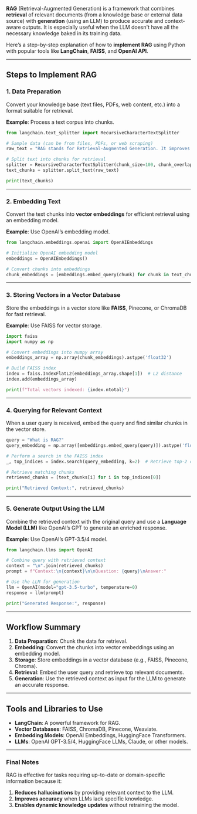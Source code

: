 **RAG** (Retrieval-Augmented Generation) is a framework that combines **retrieval** of relevant documents (from a knowledge base or external data source) with **generation** (using an LLM) to produce accurate and context-aware outputs. It is especially useful when the LLM doesn't have all the necessary knowledge baked in its training data.

Here’s a step-by-step explanation of how to **implement RAG** using Python with popular tools like **LangChain**, **FAISS**, and **OpenAI API**.

---

## **Steps to Implement RAG**

### **1. Data Preparation**
Convert your knowledge base (text files, PDFs, web content, etc.) into a format suitable for retrieval.

**Example**: Process a text corpus into chunks.

```python
from langchain.text_splitter import RecursiveCharacterTextSplitter

# Sample data (can be from files, PDFs, or web scraping)
raw_text = "RAG stands for Retrieval-Augmented Generation. It improves LLM outputs by retrieving relevant context."

# Split text into chunks for retrieval
splitter = RecursiveCharacterTextSplitter(chunk_size=100, chunk_overlap=20)
text_chunks = splitter.split_text(raw_text)

print(text_chunks)
```

---

### **2. Embedding Text**
Convert the text chunks into **vector embeddings** for efficient retrieval using an embedding model.

**Example**: Use OpenAI’s embedding model.

```python
from langchain.embeddings.openai import OpenAIEmbeddings

# Initialize OpenAI embedding model
embeddings = OpenAIEmbeddings()

# Convert chunks into embeddings
chunk_embeddings = [embeddings.embed_query(chunk) for chunk in text_chunks]
```

---

### **3. Storing Vectors in a Vector Database**
Store the embeddings in a vector store like **FAISS**, Pinecone, or ChromaDB for fast retrieval.

**Example**: Use FAISS for vector storage.

```python
import faiss
import numpy as np

# Convert embeddings into numpy array
embeddings_array = np.array(chunk_embeddings).astype('float32')

# Build FAISS index
index = faiss.IndexFlatL2(embeddings_array.shape[1])  # L2 distance
index.add(embeddings_array)

print(f"Total vectors indexed: {index.ntotal}")
```

---

### **4. Querying for Relevant Context**
When a user query is received, embed the query and find similar chunks in the vector store.

```python
query = "What is RAG?"
query_embedding = np.array([embeddings.embed_query(query)]).astype('float32')

# Perform a search in the FAISS index
_, top_indices = index.search(query_embedding, k=2)  # Retrieve top-2 closest vectors

# Retrieve matching chunks
retrieved_chunks = [text_chunks[i] for i in top_indices[0]]

print("Retrieved Context:", retrieved_chunks)
```

---

### **5. Generate Output Using the LLM**
Combine the retrieved context with the original query and use a **Language Model (LLM)** like OpenAI’s GPT to generate an enriched response.

**Example**: Use OpenAI’s GPT-3.5/4 model.

```python
from langchain.llms import OpenAI

# Combine query with retrieved context
context = "\n".join(retrieved_chunks)
prompt = f"Context:\n{context}\n\nQuestion: {query}\nAnswer:"

# Use the LLM for generation
llm = OpenAI(model="gpt-3.5-turbo", temperature=0)
response = llm(prompt)

print("Generated Response:", response)
```

---

## **Workflow Summary**
1. **Data Preparation**: Chunk the data for retrieval.  
2. **Embedding**: Convert the chunks into vector embeddings using an embedding model.  
3. **Storage**: Store embeddings in a vector database (e.g., FAISS, Pinecone, Chroma).  
4. **Retrieval**: Embed the user query and retrieve top relevant documents.  
5. **Generation**: Use the retrieved context as input for the LLM to generate an accurate response.

---

## **Tools and Libraries to Use**
- **LangChain**: A powerful framework for RAG.  
- **Vector Databases**: FAISS, ChromaDB, Pinecone, Weaviate.  
- **Embedding Models**: OpenAI Embeddings, HuggingFace Transformers.  
- **LLMs**: OpenAI GPT-3.5/4, HuggingFace LLMs, Claude, or other models.  

---

### **Final Notes**
RAG is effective for tasks requiring up-to-date or domain-specific information because it:  
1. **Reduces hallucinations** by providing relevant context to the LLM.  
2. **Improves accuracy** when LLMs lack specific knowledge.  
3. **Enables dynamic knowledge updates** without retraining the model.
